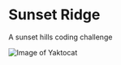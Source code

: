 # Sunset Ridge
A sunset hills coding challenge

![Image of Yaktocat](https://octodex.github.com/images/yaktocat.png)
 

